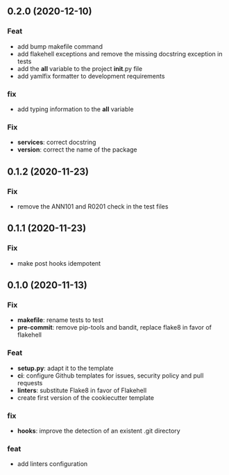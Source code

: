 ## 0.2.0 (2020-12-10)

### Feat

- add bump makefile command
- add flakehell exceptions and remove the missing docstring exception in tests
- add the __all__ variable to the project __init__.py file
- add yamlfix formatter to development requirements

### fix

- add typing information to the __all__ variable

### Fix

- **services**: correct docstring
- **version**: correct the name of the package

## 0.1.2 (2020-11-23)

### Fix

- remove the ANN101 and R0201 check in the test files

## 0.1.1 (2020-11-23)

### Fix

- make post hooks idempotent

## 0.1.0 (2020-11-13)

### Fix

- **makefile**: rename tests to test
- **pre-commit**: remove pip-tools and bandit, replace flake8 in favor of flakehell

### Feat

- **setup.py**: adapt it to the template
- **ci**: configure Github templates for issues, security policy and pull requests
- **linters**: substitute Flake8 in favor of Flakehell
- create first version of the cookiecutter template

### fix

- **hooks**: improve the detection of an existent .git directory

### feat

- add linters configuration
